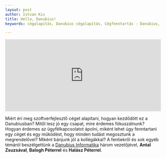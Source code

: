 ```yaml
---
layout: post
author: Istvan Kis
title: Hello, Danubius!
keywords: cégalapítás, Danubius cégalapítás, Cégfenntartás - Danubius, kollégák kezelése, Halász Péter, Balogh Péter, Antal Zsuzsa, Danubius podcast

---
```

<iframe src="https://open.spotify.com/embed/episode/6JWcXPF5OiLfgMo2lKC39t?utm_source=generator" width="100%" height="232" frameBorder="0" allowfullscreen="" allow="autoplay; clipboard-write; encrypted-media; fullscreen; picture-in-picture"></iframe>

Miért éri meg szoftverfejlesztő céget alapítani, hogyan kezdődött ez a Danubiusban? Mitől lesz jó egy csapat, mire érdemes fókuszálnunk? Hogyan érdemes az ügyfélkapcsolatot ápolni, miként lehet úgy fenntartani egy céget és egy működést, hogy minden tudást megosztunk a megrendelővel? Miként bánjunk jól a kollégákkal? A fentiekről és sok egyéb témáról beszélgettünk a [Danubius Informatika](https://danubiusinfo.hu/) három vezetőjével, **Antal Zsuzsával**, **Balogh Péterrel** és **Halász Péterrel**.
